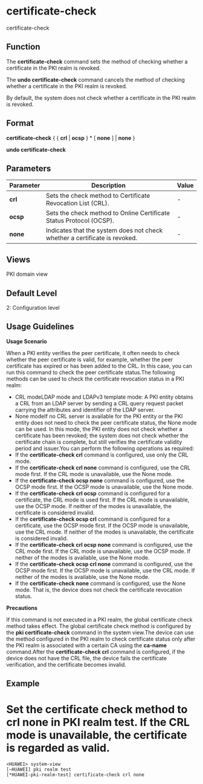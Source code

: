 certificate-check
=================

certificate-check

Function
--------



The **certificate-check** command sets the method of checking whether a certificate in the PKI realm is revoked.

The **undo certificate-check** command cancels the method of checking whether a certificate in the PKI realm is revoked.



By default, the system does not check whether a certificate in the PKI realm is revoked.


Format
------

**certificate-check** { { **crl** | **ocsp** } \* [ **none** ] | **none** }

**undo certificate-check**


Parameters
----------

| Parameter | Description | Value |
| --- | --- | --- |
| **crl** | Sets the check method to Certificate Revocation List (CRL). | - |
| **ocsp** | Sets the check method to Online Certificate Status Protocol (OCSP). | - |
| **none** | Indicates that the system does not check whether a certificate is revoked. | - |



Views
-----

PKI domain view


Default Level
-------------

2: Configuration level


Usage Guidelines
----------------

**Usage Scenario**

When a PKI entity verifies the peer certificate, it often needs to check whether the peer certificate is valid, for example, whether the peer certificate has expired or has been added to the CRL. In this case, you can run this command to check the peer certificate status.The following methods can be used to check the certificate revocation status in a PKI realm:

* CRL modeLDAP mode and LDAPv3 template mode: A PKI entity obtains a CRL from an LDAP server by sending a CRL query request packet carrying the attributes and identifier of the LDAP server.
* None modeIf no CRL server is available for the PKI entity or the PKI entity does not need to check the peer certificate status, the None mode can be used. In this mode, the PKI entity does not check whether a certificate has been revoked; the system does not check whether the certificate chain is complete, but still verifies the certificate validity period and issuer.You can perform the following operations as required:
* If the **certificate-check crl** command is configured, use only the CRL mode.
* If the **certificate-check crl none** command is configured, use the CRL mode first. If the CRL mode is unavailable, use the None mode.
* If the **certificate-check ocsp none** command is configured, use the OCSP mode first. If the OCSP mode is unavailable, use the None mode.
* If the **certificate-check crl ocsp** command is configured for a certificate, the CRL mode is used first. If the CRL mode is unavailable, use the OCSP mode. If neither of the modes is unavailable, the certificate is considered invalid.
* If the **certificate-check ocsp crl** command is configured for a certificate, use the OCSP mode first. If the OCSP mode is unavailable, use the CRL mode. If neither of the modes is unavailable, the certificate is considered invalid.
* If the **certificate-check crl ocsp none** command is configured, use the CRL mode first. If the CRL mode is unavailable, use the OCSP mode. If neither of the modes is available, use the None mode.
* If the **certificate-check ocsp crl none** command is configured, use the OCSP mode first. If the OCSP mode is unavailable, use the CRL mode. If neither of the modes is available, use the None mode.
* If the **certificate-check none** command is configured, use the None mode. That is, the device does not check the certificate revocation status.

**Precautions**

If this command is not executed in a PKI realm, the global certificate check method takes effect. The global certificate check method is configured by the **pki certificate-check** command in the system view.The device can use the method configured in the PKI realm to check certificate status only after the PKI realm is associated with a certain CA using the **ca-name** command.After the **certificate-check crl** command is configured, if the device does not have the CRL file, the device fails the certificate verification, and the certificate becomes invalid.


Example
-------

# Set the certificate check method to crl none in PKI realm test. If the CRL mode is unavailable, the certificate is regarded as valid.
```
<HUAWEI> system-view
[~HUAWEI] pki realm test
[*HUAWEI-pki-realm-test] certificate-check crl none

```